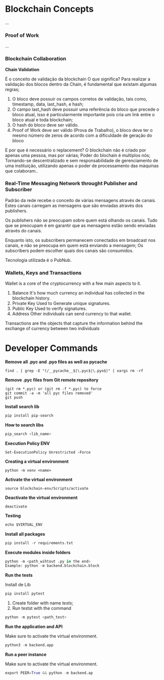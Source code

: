 # Blockchain Concepts
...
### Proof of Work
...
### Blockchain Collaboration

**Chain Validation**

É o conceito de validação da blockchain
O que significa?
Para realizar a validação dos blocos dentro da Chain, é fundamental que existam algumas regras;

1. O bloco deve possuir os campos corretos de validação, tais como, timestamp, data, last_hash, e hash;
2. O campo last_hash deve possuir uma referência do bloco que precede o bloco atual, isso é particularmente importante pois cria um link entre o bloco atual e toda blockchain;
3. O hash do bloco deve ser válido.
4. Proof of Work deve ser válido (Prova de Trabalho), o bloco deve ter o mesmo número de zeros de acordo com a dificuldade de geração do bloco


E por que é necessário o replacement?
O blockchain não é criado por apenas uma pessoa, mas por várias; Poder do blochain é multiplos nós; Tornando-se descentralizado e sem responsabilidade de gerenciamento de uma instituição, utilizando apenas o poder de processamento das máquinas que colaboram..


### Real-Time Messaging Network throught Publisher and Subscriber

Padrão da rede recebe o conceito de várias mensagens através de canais. Estes canais carregam as mensagens que são enviadas através dos publishers.

Os publishers não se preocupam sobre quem está olhando os canais. Tudo que se preocupam é em garantir que as mensagens estão sendo enviadas através do canais.

Enquanto isto, os subscribers permanecem conectados em broadcast nos canais, e não se preocupa em quem está enviando a mensagem; Os subscribers podem escolher quais dos canais são consumidos.


Tecnologia utilizada é o PubNub.


### Wallets, Keys and Transactions

Wallet is a core of the cryptocurrency with a few main aspects to it.

1. Balance
    It's how much currency an individual has collected in the blockchain history.
2. Private Key
    Used to Generate unique signatures.
3. Public Key
    Used to verify signatures.
4. Address
    Other individuals can send currency to that wallet.

Transactions are the objects that capture the information behind the exchange of currency between two individuals

# Developer Commands

**Remove all .pyc and .pyo files as well as __pycache__**
```terminal
find . | grep -E "(/__pycache__$|\.pyc$|\.pyo$)" | xargs rm -rf
```

**Remove .pyc files from Git remote repository**
```terminal
(git rm *.pyc) or (git rm -f *.pyc) to force
git commit -a -m 'all pyc files removed'
git push
```

**Install search lib**
```python
pip install pip-search
```

**How to search libs**
```python
pip_search <lib_name>
```

**Execution Policy ENV**
```terminal
Set-ExecutionPolicy Unrestricted -Force
```

**Creating a virtual environment**
```terminal
python -m venv <name>
```

**Activate the virtual environment**
```terminal
source blockchain-env/Scripts/activate
```

**Deactivate the virtual environment**
```terminal
deactivate
```

**Testing**
```python
echo $VIRTUAL_ENV

```

**Install all packages**

```python
pip install -r requirements.txt
```

**Execute modules inside folders**
```python
python -m <path_wihtout .py in the end>
Example: python -m backend.blockchain.block
```

**Run the tests**

Install de Lib
```python
pip install pytest
```

1. Create folder with name *tests*;
2. Run testst with the command
```python
python -m pytest <path_test>
```

**Run the application and API**

Make sure to activate the virtual environment.

```python
python3 -m backend.app
```

**Run a peer instance**

Make sure to activate the virtual environment.

```python
export PEER=True && python -m backend.ap
```